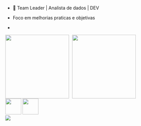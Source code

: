 - 👜 Team Leader | Analista de dados | DEV

- Foco em melhorias praticas e objetivas
- 
<div style="display: flex; gap:10px;">
<img src="https://github-readme-stats.vercel.app/api?username=antdocic90&show_icons=true&theme=merko"  style="height: 200px;">
<img src="https://github-readme-stats.vercel.app/api/top-langs/?username=antdocic90&layout=donut&theme=merko"  style="height: 200px;">
</div>
 
<div>
 
<img src="https://cdn.jsdelivr.net/gh/devicons/devicon@latest/icons/oracle/oracle-original.svg" style="height: 50px;"/>
 
<img src="https://cdn.jsdelivr.net/gh/devicons/devicon@latest/icons/python/python-original-wordmark.svg" style="height: 50px;"/>
</div>
 
 
<div>
<a href="https://www.linkedin.com/in/anthonyjapereira" rel="nofollow"><img src="https://camo.githubusercontent.com/7fee771b415a6f144501304c2c4074aa62a0dd96ddc0f8c0aafd95ac0af584c1/68747470733a2f2f696d672e736869656c64732e696f2f62616467652f2d4c696e6b6564496e2d2532333030373742353f7374796c653d666f722d7468652d6261646765266c6f676f3d6c696e6b6564696e266c6f676f436f6c6f723d7768697465" data-canonical-src="https://img.shields.io/badge/-LinkedIn-%230077B5?style=for-the-badge&amp;logo=linkedin&amp;logoColor=white" style="max-width: 100%;"></a>
</div>
